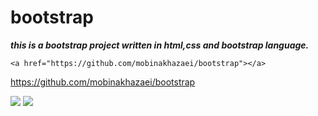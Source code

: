 # **bootstrap**

_**this is a bootstrap project written in html,css and bootstrap language.**_

```plaintext
<a href="https://github.com/mobinakhazaei/bootstrap"></a>
```

https://github.com/mobinakhazaei/bootstrap

![](https://33333.cdn.cke-cs.com/kSW7V9NHUXugvhoQeFaf/images/d78d9180fe62a010dafffa4289147706cd4fe9f1cea914a1.jpg)
![](https://img.shields.io/badge/bootstrap-project-gold)
